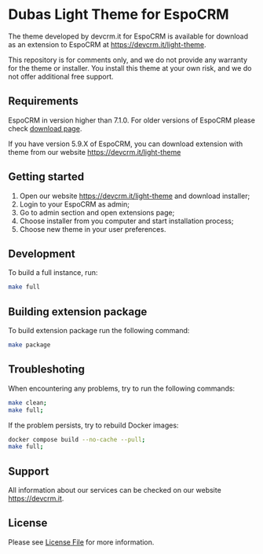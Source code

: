 # Dubas Light Theme for EspoCRM

The theme developed by devcrm.it for EspoCRM is available for download as an extension to EspoCRM at <https://devcrm.it/light-theme>.

This repository is for comments only, and we do not provide any warranty for the theme or installer. You install this theme at your own risk, and we do not offer additional free support.

## Requirements

EspoCRM in version higher than 7.1.0.
For older versions of EspoCRM please check [download page](https://devcrm.it/light-theme).

If you have version 5.9.X of EspoCRM, you can download extension with theme from our website https://devcrm.it/light-theme

## Getting started

1. Open our website <https://devcrm.it/light-theme> and download installer;
2. Login to your EspoCRM as admin;
3. Go to admin section and open extensions page;
4. Choose installer from you computer and start installation process;
5. Choose new theme in your user preferences.

## Development

To build a full instance, run:

```bash
make full
```

## Building extension package

To build extension package run the following command:

```bash
make package
```

## Troubleshoting

When encountering any problems, try to run the following commands:

```bash
make clean;
make full;
```

If the problem persists, try to rebuild Docker images:

```bash
docker compose build --no-cache --pull;
make full;
```

## Support

All information about our services can be checked on our website <https://devcrm.it>.

## License

Please see [License File](LICENSE) for more information.
